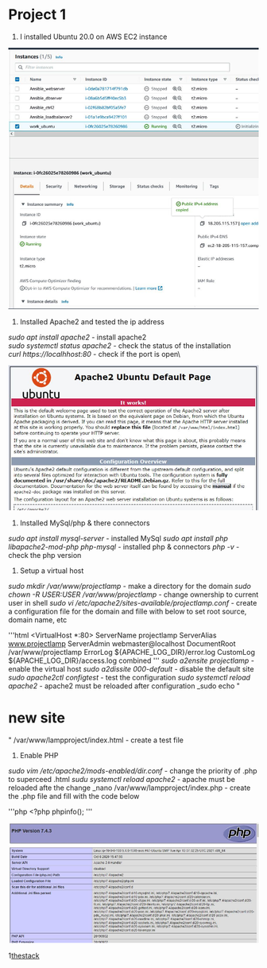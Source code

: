 # Project 1

1. I installed Ubuntu 20.0 on AWS EC2 instance

![AWS Instance](AWS_Instance.jpg)

1. Installed Apache2 and tested the ip address

_sudo apt install apache2_ - install apache2\
_sudo systemctl status apache2_ - check the status of the installation\
_curl https://localhhost:80_ - check if the port is open\

![Apache2servercheck](apache2.JPG)

1. Installed MySql/php & there connectors

_sudo apt install mysql-server_ - installed MySql
_sudo apt install php libapache2-mod-php php-mysql_ - installed php & connectors
_php -v_ - check the php version

1. Setup a virtual host

_sudo mkdir /var/www/projectlamp_ - make a directory for the domain
_sudo chown -R $USER:$USER /var/www/projectlamp_ - change ownership to current user in shell
_sudo vi /etc/apache2/sites-available/projectlamp.conf_ - create a configuration file for the domain and fille with below to set root source, domain name, etc

'''html
    <VirtualHost *:80>
    ServerName projectlamp
    ServerAlias www.projectlamp 
    ServerAdmin webmaster@localhost
    DocumentRoot /var/www/projectlamp
    ErrorLog ${APACHE_LOG_DIR}/error.log
    CustomLog ${APACHE_LOG_DIR}/access.log combined
    </VirtualHost>
'''
_sudo a2ensite projectlamp_ - enable the virtual host
_sudo a2dissite 000-default_ - disable the default site
_sudo apache2ctl configtest_ - test the configuration
_sudo systemctl reload apache2_ - apache2 must be reloaded after configuration
_sudo echo "<h1> new site </h1>" /var/www/lampproject/index.html - create a test file

1. Enable PHP

_sudo vim /etc/apache2/mods-enabled/dir.conf_ - change the priority of .php to superceed .html
_sudu systemctl reload apache2_ - apache must be reloaded afte the change
_nano /var/www/lampproject/index.php - create the .php file and fill with the code below

'''php
    <?php
    phpinfo();
'''

![PHPscreen](php.JPG)

1[thestack](LAMP.jpg)